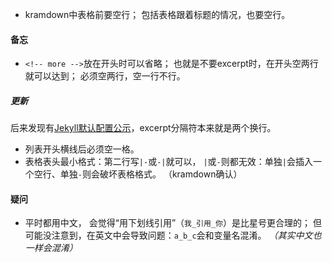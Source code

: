 - kramdown中表格前要空行；
包括表格跟着标题的情况，也要空行。

#### 备忘
- `<!-- more -->`放在开头时可以省略；
也就是不要excerpt时，在开头空两行就可以达到；
必须空两行，空一行不行。
##### 更新
后来发现有[Jekyll默认配置公示](https://jekyllrb.com/docs/configuration/default/)，excerpt分隔符本来就是两个换行。
- 列表开头横线后必须空一格。
- 表格表头最小格式：第二行写`|-`或`-|`就可以，
`|`或`-`则都无效：单独`|`会插入一个空行、单独`-`则会破坏表格格式。
（kramdown确认）

#### 疑问
- 平时都用中文，
会觉得“用下划线引用”（`我_引用_你`）是比星号更合理的；
但可能没注意到，在英文中会导致问题：`a_b_c`会和变量名混淆。
*（其实中文也一样会混淆）*
